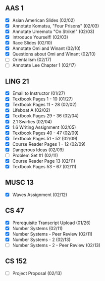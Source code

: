 ## AAS 1
* [x]  Asian American Slides (02/02)
* [x] Annotate Komatsu, "Four Prisons" (02/03)
* [x] Annotate Umemoto "On Strike!" (02/03)
* [x] Introduce Yourself! (02/03)
* [x] Race Slides (02/10)
* [x] Annotate Omi and Winant (02/10)
* [x] Questions about Omi and Winant (02/10)
* [ ] Orientalism (02/17)
* [ ] Annotate Lee Chapter 1 (02/17)
## LING 21
* [x] Email to Instructor (01/27)
* [x] Textbook Pages 1 - 10 (01/27)
* [x] Textbook Pages 11 - 28 (02/02)
* [x] Lifeboat A (02/02)
* [x] Textbook Pages 29 - 36 (02/04)
* [x] 2.1 Swirlies (02/04)
* [x] 1.6 Writing Assignment (02/05)
* [x] Textbook Pages 40 - 47 (02/09)
* [x] Textbook Pages 51 - 52 (02/09)
* [x] Course Reader Pages 1 - 12 (02/09)
* [x] Dangerous Ideas (02/09)
* [ ] Problem Set #1 (02/11)
* [x] Course Reader Page 13 (02/11)
* [x] Textbook Pages 53 - 67 (02/11)
## MUSC 13
* [x] Waves Assignment (02/12)
## CS 47
* [x] Prerequisite Transcript Upload (01/26)
* [x] Number Systems (02/11)
* [x] Number Systems - Peer Review (02/11)
* [x] Number Systems - 2 (02/13)
* [ ] Number Systems - 2 - Peer Review (02/13)
## CS 152
* [ ] Project Proposal (02/13)